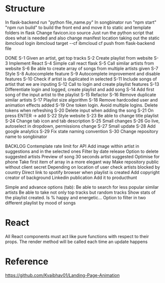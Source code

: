 # Structure

In flask-backend run "python file_name.py"
In songbinator run "npm start"
"npm run build" to build the front end and move it to static and template folders in flask
Change favicon.ico source
Just run the python script that does what is needed and also change manifest location taking out the static
ibmcloud login
ibmcloud target --cf
ibmcloud cf push from flask-backend file

DONE
S-1 Given an artist, get top tracks
S-2 Create playlist from website
S-3 Implement React
S-4 Simple call react flask
S-5 Call similar artists from website
S-6 Be able to create array of songs from multiple artists given
S-7 Style
S-8 Autocomplete feature
S-9 Autocomplete improvement and disable features
S-10 Check if artist is duplicated in selected
S-11 Include songs of artist that we are inputing
S-12 Call to login and create playlist features
S-13 Differentiate login and logged, create playlist and add song
S-14 Add first song of the input artist to the playlist
S-15 Refactor
S-16 Remove duplicate similar artists
S-17 Playlist size algorithm
S-18 Remove hardcoded user and animation effects added
S-19 One token login. Avoid multiple logins. Delete tokens when refreshing
S-20 Delete input when adding the song
S-21 On press ENTER -> add
S-22 Style website
S-23 Be able to change title playlist
S-24 Change tab icon and tab description
S-25 Small changes
S-26 Go live, autoselect in dropdown, permissions change
S-27 Small update
S-28 Add google analytics
S-29 Fix state naming convention
S-30 Change repository name to songbinator

BACKLOG
Contemplate rate limit for API
Add image within artist in suggestions and in the selected ones
Filter by date release
Option to delete suggested artists
Preview of song 30 seconds artist suggested
Optimise for phone
Take first item of array in a more elegant way
Make repository public without client secret
Depending on location of user check artists blocked by country
Direct link to spotify browser when playlist is created
Add copyright creator of background
Linkedin publication
Add it to producthunt

Simple and advance options (tab):
Be able to search for less popular similar artists
Be able to take not only top tracks but random tracks
Show stats of the playlist created. Is % happy and energetic...
Option to filter in two different playlist by mood of songs



# React
All React components must act like pure functions with respect to their props.
The render method will be called each time an update happens


# Reference
https://github.com/Kvaibhav01/Landing-Page-Animation